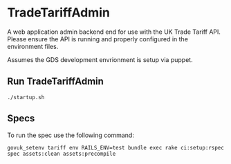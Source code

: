 # TradeTariffAdmin

A web application admin backend end for use with the UK Trade Tariff API.
Please ensure the API is running and properly configured in the
environment files.

Assumes the GDS development envrionment is setup via puppet.

## Run TradeTariffAdmin

    ./startup.sh

## Specs

To run the spec use the following command:

    govuk_setenv tariff env RAILS_ENV=test bundle exec rake ci:setup:rspec spec assets:clean assets:precompile
